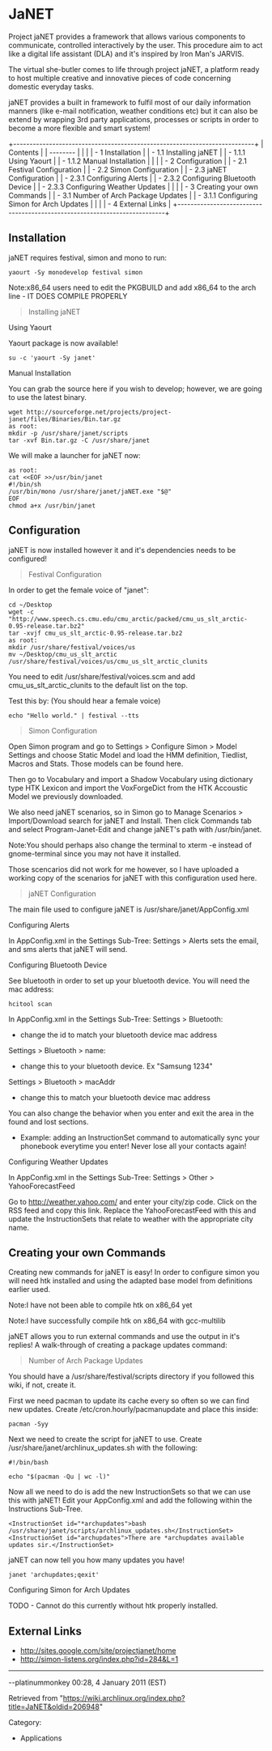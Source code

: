 JaNET
=====

Project jaNET provides a framework that allows various components to
communicate, controlled interactively by the user. This procedure aim to
act like a digital life assistant (DLA) and it's inspired by Iron Man's
JARVIS.

The virtual she-butler comes to life through project jaNET, a platform
ready to host multiple creative and innovative pieces of code concerning
domestic everyday tasks.

jaNET provides a built in framework to fulfil most of our daily
information manners (like e-mail notification, weather conditions etc)
but it can also be extend by wrapping 3rd party applications, processes
or scripts in order to become a more flexible and smart system!

+--------------------------------------------------------------------------+
| Contents                                                                 |
| --------                                                                 |
|                                                                          |
| -   1 Installation                                                       |
|     -   1.1 Installing jaNET                                             |
|         -   1.1.1 Using Yaourt                                           |
|         -   1.1.2 Manual Installation                                    |
|                                                                          |
| -   2 Configuration                                                      |
|     -   2.1 Festival Configuration                                       |
|     -   2.2 Simon Configuration                                          |
|     -   2.3 jaNET Configuration                                          |
|         -   2.3.1 Configuring Alerts                                     |
|         -   2.3.2 Configuring Bluetooth Device                           |
|         -   2.3.3 Configuring Weather Updates                            |
|                                                                          |
| -   3 Creating your own Commands                                         |
|     -   3.1 Number of Arch Package Updates                               |
|         -   3.1.1 Configuring Simon for Arch Updates                     |
|                                                                          |
| -   4 External Links                                                     |
+--------------------------------------------------------------------------+

Installation
------------

jaNET requires festival, simon and mono to run:

    yaourt -Sy monodevelop festival simon

Note:x86_64 users need to edit the PKGBUILD and add x86_64 to the arch
line - IT DOES COMPILE PROPERLY

> Installing jaNET

Using Yaourt

Yaourt package is now available!

    su -c 'yaourt -Sy janet'

Manual Installation

You can grab the source here if you wish to develop; however, we are
going to use the latest binary.

    wget http://sourceforge.net/projects/project-janet/files/Binaries/Bin.tar.gz
    as root:
    mkdir -p /usr/share/janet/scripts
    tar -xvf Bin.tar.gz -C /usr/share/janet

We will make a launcher for jaNET now:

    as root:
    cat <<EOF >>/usr/bin/janet
    #!/bin/sh
    /usr/bin/mono /usr/share/janet/jaNET.exe "$@"
    EOF
    chmod a+x /usr/bin/janet

Configuration
-------------

jaNET is now installed however it and it's dependencies needs to be
configured!

> Festival Configuration

In order to get the female voice of "janet":

    cd ~/Desktop
    wget -c "http://www.speech.cs.cmu.edu/cmu_arctic/packed/cmu_us_slt_arctic-0.95-release.tar.bz2"
    tar -xvjf cmu_us_slt_arctic-0.95-release.tar.bz2
    as root:
    mkdir /usr/share/festival/voices/us
    mv ~/Desktop/cmu_us_slt_arctic /usr/share/festival/voices/us/cmu_us_slt_arctic_clunits

You need to edit /usr/share/festival/voices.scm and add
cmu_us_slt_arctic_clunits to the default list on the top.

Test this by: (You should hear a female voice)

    echo "Hello world." | festival --tts

> Simon Configuration

Open Simon program and go to Settings > Configure Simon > Model Settings
and choose Static Model and load the HMM definition, Tiedlist, Macros
and Stats. Those models can be found here.

Then go to Vocabulary and import a Shadow Vocabulary using dictionary
type HTK Lexicon and import the VoxForgeDict from the HTK Accoustic
Model we previously downloaded.

We also need jaNET scenarios, so in Simon go to Manage Scenarios >
Import/Download search for jaNET and Install. Then click Commands tab
and select Program-Janet-Edit and change jaNET's path with
/usr/bin/janet.

Note:You should perhaps also change the terminal to xterm -e instead of
gnome-terminal since you may not have it installed.

Those scencarios did not work for me however, so I have uploaded a
working copy of the scenarios for jaNET with this configuration used
here.

> jaNET Configuration

The main file used to configure jaNET is /usr/share/janet/AppConfig.xml

Configuring Alerts

In AppConfig.xml in the Settings Sub-Tree: Settings > Alerts sets the
email, and sms alerts that jaNET will send.

Configuring Bluetooth Device

See bluetooth in order to set up your bluetooth device. You will need
the mac address:

    hcitool scan

In AppConfig.xml in the Settings Sub-Tree: Settings > Bluetooth:

-   change the id to match your bluetooth device mac address

Settings > Bluetooth > name:

-   change this to your bluetooth device. Ex "Samsung 1234"

Settings > Bluetooth > macAddr

-   change this to match your bluetooth device mac address

You can also change the behavior when you enter and exit the area in the
found and lost sections.

-   Example: adding an InstructionSet command to automatically sync your
    phonebook everytime you enter! Never lose all your contacts again!

Configuring Weather Updates

In AppConfig.xml in the Settings Sub-Tree: Settings > Other >
YahooForecastFeed

Go to http://weather.yahoo.com/ and enter your city/zip code. Click on
the RSS feed and copy this link. Replace the YahooForecastFeed with this
and update the InstructionSets that relate to weather with the
appropriate city name.

Creating your own Commands
--------------------------

Creating new commands for jaNET is easy! In order to configure simon you
will need htk installed and using the adapted base model from
definitions earlier used.

Note:I have not been able to compile htk on x86_64 yet

Note:I have successfully compile htk on x86_64 with gcc-multilib

jaNET allows you to run external commands and use the output in it's
replies! A walk-through of creating a package updates command:

> Number of Arch Package Updates

You should have a /usr/share/festival/scripts directory if you followed
this wiki, if not, create it.

First we need pacman to update its cache every so often so we can find
new updates. Create /etc/cron.hourly/pacmanupdate and place this inside:

    pacman -Syy

Next we need to create the script for jaNET to use. Create
/usr/share/janet/archlinux_updates.sh with the following:

    #!/bin/bash

    echo "$(pacman -Qu | wc -l)"

Now all we need to do is add the new InstructionSets so that we can use
this with jaNET! Edit your AppConfig.xml and add the following within
the Instructions Sub-Tree.

    <InstructionSet id="*archupdates">bash /usr/share/janet/scripts/archlinux_updates.sh</InstructionSet>
    <InstructionSet id="archupdates">There are *archupdates available updates sir.</InstructionSet>

jaNET can now tell you how many updates you have!

    janet 'archupdates;qexit'

Configuring Simon for Arch Updates

TODO - Cannot do this currently without htk properly installed.

External Links
--------------

-   http://sites.google.com/site/projectjanet/home
-   http://simon-listens.org/index.php?id=284&L=1

  

* * * * *

--platinummonkey 00:28, 4 January 2011 (EST)

Retrieved from
"https://wiki.archlinux.org/index.php?title=JaNET&oldid=206948"

Category:

-   Applications
